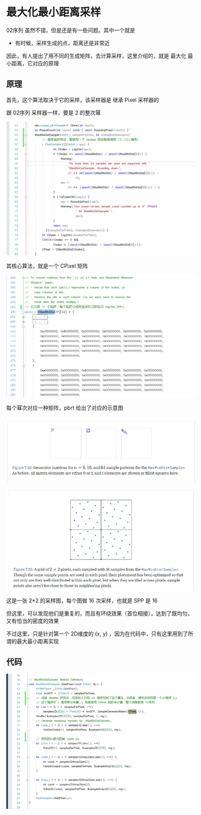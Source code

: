 # 最大化最小距离采样

02序列 虽然不错，但是还是有一些问题。其中一个就是

- 有时候，采样生成的点，距离还是非常近

因此，有人提出了用不同的生成矩阵，去计算采样，这里介绍的，就是 最大化 最小距离，它对应的原理

## 原理

首先，这个算法取决于它的采样，该采样器是 继承 Pixel 采样器的

跟 02序列 采样器一样，要是 2 的整次幂

![1](07_17/1.png)

其核心算法，就是一个 CPixel 矩阵

![2](07_17/2.png)

每个幂次对应一种矩阵，pbrt 给出了对应的示意图

![3](07_17/3.png)

![4](07_17/4.png)

这是一张 2*2 的采样图，每个图做 16 次采样，也就是 SPP 是 16

但这里，可以发现他们是重复的，而且有环绕效果（首位相接），达到了既均匀，又有恰当的密度的效果

不过这里，只是针对第一个 2D维度的 (x, y) ，因为在代码中，只有这里用到了所谓的最大最小距离实现

## 代码

![5](07_17/5.png)



